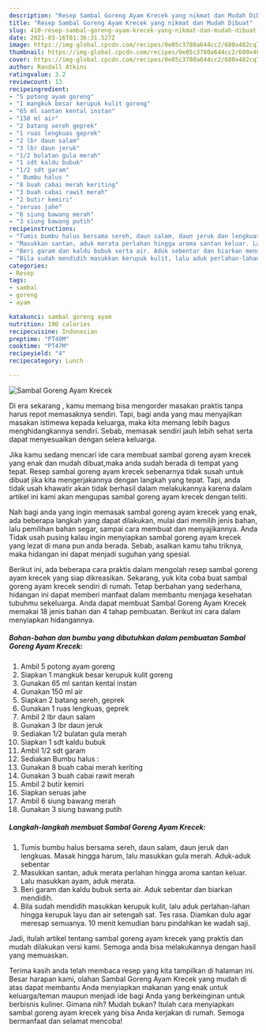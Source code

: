 ```yaml
---
description: "Resep Sambal Goreng Ayam Krecek yang nikmat dan Mudah Dibuat"
title: "Resep Sambal Goreng Ayam Krecek yang nikmat dan Mudah Dibuat"
slug: 410-resep-sambal-goreng-ayam-krecek-yang-nikmat-dan-mudah-dibuat
date: 2021-03-16T01:36:31.527Z
image: https://img-global.cpcdn.com/recipes/0e05c3780a644cc2/680x482cq70/sambal-goreng-ayam-krecek-foto-resep-utama.jpg
thumbnail: https://img-global.cpcdn.com/recipes/0e05c3780a644cc2/680x482cq70/sambal-goreng-ayam-krecek-foto-resep-utama.jpg
cover: https://img-global.cpcdn.com/recipes/0e05c3780a644cc2/680x482cq70/sambal-goreng-ayam-krecek-foto-resep-utama.jpg
author: Randall Atkins
ratingvalue: 3.2
reviewcount: 13
recipeingredient:
- "5 potong ayam goreng"
- "1 mangkuk besar kerupuk kulit goreng"
- "65 ml santan kental instan"
- "150 ml air"
- "2 batang sereh geprek"
- "1 ruas lengkuas geprek"
- "2 lbr daun salam"
- "3 lbr daun jeruk"
- "1/2 bulatan gula merah"
- "1 sdt kaldu bubuk"
- "1/2 sdt garam"
- " Bumbu halus "
- "8 buah cabai merah keriting"
- "3 buah cabai rawit merah"
- "2 butir kemiri"
- "seruas jahe"
- "6 siung bawang merah"
- "3 siung bawang putih"
recipeinstructions:
- "Tumis bumbu halus bersama sereh, daun salam, daun jeruk dan lengkuas. Masak hingga harum, lalu masukkan gula merah. Aduk-aduk sebentar"
- "Masukkan santan, aduk merata perlahan hingga aroma santan keluar. Lalu masukkan ayam, aduk merata."
- "Beri garam dan kaldu bubuk serta air. Aduk sebentar dan biarkan mendidih."
- "Bila sudah mendidih masukkan kerupuk kulit, lalu aduk perlahan-lahan hingga kerupuk layu dan air setengah sat. Tes rasa. Diamkan dulu agar meresap semuanya. 10 menit kemudian baru pindahkan ke wadah saji."
categories:
- Resep
tags:
- sambal
- goreng
- ayam

katakunci: sambal goreng ayam 
nutrition: 190 calories
recipecuisine: Indonesian
preptime: "PT40M"
cooktime: "PT47M"
recipeyield: "4"
recipecategory: Lunch

---
```



![Sambal Goreng Ayam Krecek](https://img-global.cpcdn.com/recipes/0e05c3780a644cc2/680x482cq70/sambal-goreng-ayam-krecek-foto-resep-utama.jpg)

Di era  sekarang , kamu memang bisa mengorder masakan praktis tanpa harus repot memasaknya sendiri. Tapi, bagi anda yang mau menyajikan masakan istimewa kepada keluarga, maka kita memang lebih bagus menghidangkannya sendiri. Sebab, memasak sendiri jauh lebih sehat serta dapat menyesuaikan dengan selera keluarga.

Jika kamu sedang mencari ide cara membuat sambal goreng ayam krecek yang enak dan mudah dibuat,maka anda sudah berada di tempat yang tepat. Resep sambal goreng ayam krecek  sebenarnya tidak susah untuk dibuat jika kita mengerjakannya dengan langkah yang tepat. Tapi, anda tidak usah khawatir akan tidak berhasil dalam melakukannya 
karena dalam artikel ini kami akan mengupas sambal goreng ayam krecek dengan teliti.  



Nah bagi anda yang ingin memasak sambal goreng ayam krecek yang enak, ada beberapa langkah yang dapat dilakukan, mulai dari memilih jenis bahan, lalu pemilihan bahan segar, sampai cara membuat dan menyajikannya. Anda Tidak usah pusing kalau ingin menyiapkan sambal goreng ayam krecek yang lezat di mana pun anda berada. Sebab, asalkan kamu  tahu triknya, maka hidangan ini dapat menjadi suguhan yang spesial.

Berikut ini, ada beberapa cara praktis  dalam mengolah resep sambal goreng ayam krecek yang siap dikreasikan. Sekarang, yuk kita coba buat sambal goreng ayam krecek sendiri di rumah. Tetap berbahan yang sederhana, hidangan ini dapat memberi manfaat dalam membantu menjaga kesehatan tubuhmu sekeluarga. Anda dapat membuat Sambal Goreng Ayam Krecek memakai 18 jenis bahan dan 4 tahap pembuatan. Berikut ini cara dalam menyiapkan hidangannya.

<!--inarticleads1-->

##### Bahan-bahan dan bumbu yang dibutuhkan dalam pembuatan Sambal Goreng Ayam Krecek:

1. Ambil 5 potong ayam goreng
1. Siapkan 1 mangkuk besar kerupuk kulit goreng
1. Gunakan 65 ml santan kental instan
1. Gunakan 150 ml air
1. Siapkan 2 batang sereh, geprek
1. Gunakan 1 ruas lengkuas, geprek
1. Ambil 2 lbr daun salam
1. Gunakan 3 lbr daun jeruk
1. Sediakan 1/2 bulatan gula merah
1. Siapkan 1 sdt kaldu bubuk
1. Ambil 1/2 sdt garam
1. Sediakan  Bumbu halus :
1. Gunakan 8 buah cabai merah keriting
1. Gunakan 3 buah cabai rawit merah
1. Ambil 2 butir kemiri
1. Siapkan seruas jahe
1. Ambil 6 siung bawang merah
1. Gunakan 3 siung bawang putih




<!--inarticleads2-->

##### Langkah-langkah membuat Sambal Goreng Ayam Krecek:

1. Tumis bumbu halus bersama sereh, daun salam, daun jeruk dan lengkuas. Masak hingga harum, lalu masukkan gula merah. Aduk-aduk sebentar
1. Masukkan santan, aduk merata perlahan hingga aroma santan keluar. Lalu masukkan ayam, aduk merata.
1. Beri garam dan kaldu bubuk serta air. Aduk sebentar dan biarkan mendidih.
1. Bila sudah mendidih masukkan kerupuk kulit, lalu aduk perlahan-lahan hingga kerupuk layu dan air setengah sat. Tes rasa. Diamkan dulu agar meresap semuanya. 10 menit kemudian baru pindahkan ke wadah saji.




Jadi, itulah artikel tentang  sambal goreng ayam krecek  yang praktis dan mudah dilakukan versi kami. Semoga anda bisa melakukannya dengan hasil yang memuaskan. 

Terima kasih anda telah membaca resep yang kita tampilkan di halaman ini. Besar harapan kami, olahan  Sambal Goreng Ayam Krecek yang mudah di atas dapat membantu Anda menyiapkan makanan yang enak untuk keluarga/teman maupun menjadi ide bagi Anda yang berkeinginan untuk berbisnis kuliner. Gimana nih? Mudah bukan? Itulah cara menyiapkan sambal goreng ayam krecek yang bisa Anda kerjakan di rumah. Semoga bermanfaat dan selamat mencoba!

